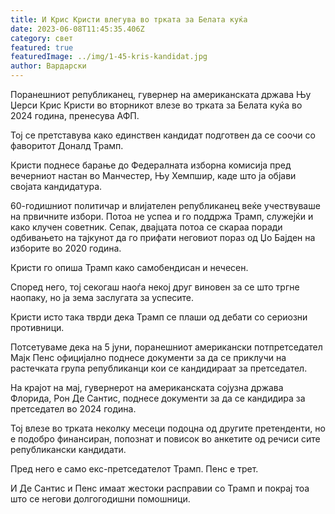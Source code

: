 ```yaml
---
title: И Крис Кристи влегува во трката за Белата куќа
date: 2023-06-08T11:45:35.406Z
category: свет
featured: true
featuredImage: ../img/1-45-kris-kandidat.jpg
author: Вардарски
---
```

Поранешниот републиканец, гувернер на американската држава Њу Џерси Крис Кристи во вторникот влезе во трката за Белата куќа во 2024 година, пренесува АФП.

Тој се претставува како единствен кандидат подготвен да се соочи со фаворитот Доналд Трамп.

Кристи поднесе барање до Федералната изборна комисија пред вечерниот настан во Манчестер, Њу Хемпшир, каде што ја објави својата кандидатура.

60-годишниот политичар и влијателен републиканец веќе учествуваше на првичните избори. Потоа не успеа и го поддржа Трамп, служејќи и како клучен советник. Сепак, двајцата потоа се скараа поради одбивањето на тајкунот да го прифати неговиот пораз од Џо Бајден на изборите во 2020 година.

Кристи го опиша Трамп како самобендисан и нечесен.

Според него, тој секогаш наоѓа некој друг виновен за се што тргне наопаку, но ја зема заслугата за успесите.

Кристи исто така тврди дека Трамп се плаши од дебати со сериозни противници.

Потсетуваме дека на 5 јуни, поранешниот американски потпретседател Мајк Пенс официјално поднесе документи за да се приклучи на растечката група републиканци кои се кандидираат за претседател.

На крајот на мај, гувернерот на американската сојузна држава Флорида, Рон Де Сантис, поднесе документи за да се кандидира за претседател во 2024 година.

Тој влезе во трката неколку месеци подоцна од другите претенденти, но е подобро финансиран, попознат и повисок во анкетите од речиси сите републикански кандидати.

Пред него е само екс-претседателот Трамп. Пенс е трет.

И Де Сантис и Пенс имаат жестоки расправии со Трамп и покрај тоа што се негови долгогодишни помошници.